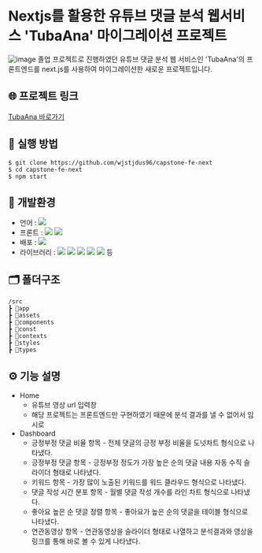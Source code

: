 # Nextjs를 활용한 유튜브 댓글 분석 웹서비스 'TubaAna' 마이그레이션 프로젝트

![image](https://github.com/wjstjdus96/capstone-fe-next/assets/77755620/c29d66b7-95e2-4991-9885-980a21b92d47)
졸업 프로젝트로 진행하였던 유튜브 댓글 분석 웹 서비스인 'TubaAna'의 프론트엔드를 next.js를 사용하여 마이그레이션한 새로운 프로젝트입니다.

## 🌐 프로젝트 링크

[TubaAna 바로가기](https://cheery-biscochitos-ee7b8b.netlify.app/)

## 📃 실행 방법

```
$ git clone https://github.com/wjstjdus96/capstone-fe-next
$ cd capstone-fe-next
$ npm start
```

## 🚀 개발환경

- 언어 : <img src="https://img.shields.io/badge/TypeScript-3178C6?style=flat&logo=TypeScript&logoColor=white">
- 프론트 : <img src="https://img.shields.io/badge/NextJS-000000?style=flat&logo=nextdotjs&logoColor=white"> <img src="https://img.shields.io/badge/React-61DAFB?style=flat&logo=React&logoColor=white">
- 배포 : <img src="https://img.shields.io/badge/Netlify-00C7B7?style=flat&logo=netlify&logoColor=white">
- 라이브러리 : <img src="https://img.shields.io/badge/Tailwind css-06B6D4?style=flat&logo=tailwindcss&logoColor=white"> <img src="https://img.shields.io/badge/ChartJS-FF6384?style=flat&logo=chartdotjs&logoColor=white"> <img src="https://img.shields.io/badge/D3.js-F9A03C?style=flat&logo=d3dotjs&logoColor=white"> <img src="https://img.shields.io/badge/Swiper-6332F6?style=flat&logo=swiper&logoColor=white"> <img src="https://img.shields.io/badge/React Slick-FF880F?style=flat"> 등


## 🗂 폴더구조

```
/src
┣ 📁app
┣ 📁assets
┣ 📁components
┣ 📁const
┣ 📁contexts
┣ 📁styles
┣ 📁types
```

## ⚙️ 기능 설명
- Home
  - 유튜브 영상 url 입력창
  - 해당 프로젝트는 프론트엔드만 구현하였기 때문에 분석 결과를 낼 수 없어서 임시로
- Dashboard
  - 긍정부정 댓글 비율 항목 - 전체 댓글의 긍정 부정 비율을 도넛차트 형식으로 나타냈다.
  - 긍정부정 댓글 항목 - 긍정부정 정도가 가장 높은 순의 댓글 내용 자동 수직 슬라이더 형태로 나타냈다.
  - 키워드 항목 - 가장 많이 노출된 키워드를 워드 클라우드 형식으로 나타냈다.
  - 댓글 작성 시간 분포 항목 - 월별 댓글 작성 개수를 라인 차트 형식으로 나타냈다.
  - 좋아요 높은 순 댓글 정렬 항목 - 좋아요가 높은 순의 댓글을 테이블 형식으로 나타냈다.
  - 연관동영상 항목 - 연관동영상을 슬라이더 형태로 나열하고 분석결과와 영상을 링크를 통해 바로 볼 수 있게 나타냈다.
